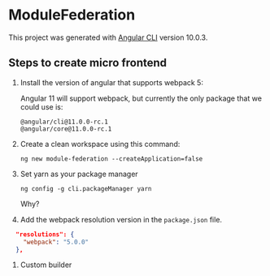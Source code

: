 # ModuleFederation

This project was generated with [Angular CLI](https://github.com/angular/angular-cli) version 10.0.3.

## Steps to create micro frontend

1. Install the version of angular that supports webpack 5:

    Angular 11 will support webpack, but currently the only package that we could use is:

    ``` text
    @angular/cli@11.0.0-rc.1
    @angular/core@11.0.0-rc.1
    ```

1. Create a clean workspace using this command:

    `ng new module-federation --createApplication=false`
1. Set yarn as your package manager

    `ng config -g cli.packageManager yarn`

    Why?

1. Add the webpack resolution version in the `package.json` file.

``` json
  "resolutions": {
    "webpack": "5.0.0"
  },
```

1. Custom builder
